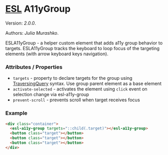 # [ESL](../../../) A11yGroup

Version: *2.0.0*.

Authors: *Julia Murashko*.

<a name="intro"></a>

ESLA11yGroup - a helper custom element that adds a11y group behavior to targets. 
ESLA11yGroup tracks the keyboard to loop focus of the targeting elements (with arrow keyboard keys navigation).

### Attributes / Properties

- `targets` - property to declare targets for the group using [TraversingQuery](../esl-traversing-query/README.md) syntax. Use group parent element as a base element
- `activate-selected` - activates the element using `click` event on selection change via esl-a11y-group
- `prevent-scroll` - prevents scroll when target receives focus

### Example

```html
<div class="container">
  <esl-a11y-group targets="::child(.target)"></esl-a11y-group>
  <button class="target"></button>
  <button class="target"></button>
  <button class="target"></button>
</div>
```
